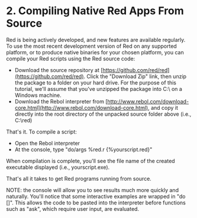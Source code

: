 # 2. Compiling Native Red Apps From Source

Red is being actively developed, and new features are available regularly. To use the most recent development version of Red on any supported platform, or to produce native binaries for your chosen platform, you can compile your Red scripts using the Red source code:

- Download the source repository at [https://github.com/red/red](https://github.com/red/red). Click the "Download Zip" link, then unzip the package to a folder on your hard drive. For the purpose of this tutorial, we'll assume that you've unzipped the package into C:\ on a Windows machine.
- Download the Rebol interpreter from [http://www.rebol.com/download-core.html](http://www.rebol.com/download-core.html), and copy it directly into the root directory of the unpacked source folder above (i.e., C:\red\)

That's it. To compile a script:

- Open the Rebol interpreter
- At the console, type "do/args &percnt;red.r {&percnt;yourscript.red}"

When compilation is complete, you'll see the file name of the created executable displayed (i.e., yourscript.exe).

That's all it takes to get Red programs running from source.

NOTE: the console will allow you to see results much more quickly and naturally. You'll notice that some interactive examples are wrapped in "do []". This allows the code to be pasted into the interpreter before functions such as "ask", which require user input, are evaluated.